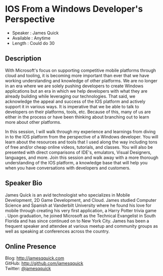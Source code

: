 IOS From a Windows Developer's Perspective
===================

* Speaker   : James Quick
* Available : Anytime
* Length    : Could do 30

Description
-----------

With Microsoft's focus on supporting competitive mobile platforms through cloud and tooling, it is becoming more important than ever that we have working understanding and knowledge of other platforms.  We are no longer in an era where we are solely pushing developers to create Windows applications but an era in which we help developers with what they are already building while leveraging our technologies.  That said, we acknowledge the appeal and success of the IOS platform and actively support it in various ways.  It is imperative that we be able to talk to developers on their platforms, tools, etc.  Because of this, many of us are either in the process or have been thinking about branching out to learn more about other platforms.

In this session, I will walk through my experience and learnings from diving in to the IOS platform from the perspective of a Windows developer.  You will learn about the resources and tools that I used along the way including tons of free and/or cheap online videos, tutorials, and classes.  You will also be presented with direct comparisons of IDE's, emulators, Visual Designers, languages, and more.  Join this session and walk away with a more thorough understanding of the IOS platform, a knowledge base that will help you when you have conversations with developers and customers.

Speaker Bio
-----------
James Quick is an avid technologist who specializes in Mobile Development, 2D Game Development, and Cloud.  James studied Computer Science and Spanish at Vanderbilt University where he found his love for mobile through creating his very first application, a Harry Potter trivia game .  Upon graduation, he joined Microsoft as the Technical Evangelist in South Florida and has since continued on to New York City.   James has been a frequent speaker and attendee at various meetup and community groups as well as speaking at conferences across the country.

Online Presence
-------------

Blog: http://jamesqquick.com  
GitHub: http://github.com/jamesqquick  
Twitter: [@jamesqquick](http://www.twitter.com/jamesqquick)


